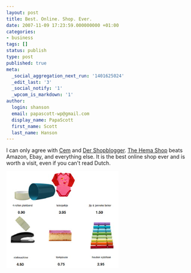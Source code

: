 ```yaml
---
layout: post
title: Best. Online. Shop. Ever.
date: 2007-11-09 17:23:59.000000000 +01:00
categories:
- business
tags: []
status: publish
type: post
published: true
meta:
  _social_aggregation_next_run: '1401625024'
  _edit_last: '3'
  _social_notify: '1'
  _wpcom_is_markdown: '1'
author:
  login: shanson
  email: papascott-wp@gmail.com
  display_name: PapaScott
  first_name: Scott
  last_name: Hanson
---
```

<p>I can only agree with <a href="http://sprechblase.wordpress.com/2007/11/09/der-beste-online-shop-aller-zeiten/" title="Der beste Online-Shop aller Zeiten">Cem</a> and <a href="http://www.shopblogger.de/blog/archives/5858-Kettenreaktion.html" title="Kettenreaktion">Der Shopblogger</a>. <a href="http://producten.hema.nl/">The Hema Shop</a> beats Amazon, Ebay, and everything else. It is the best online shop ever and is worth a visit, even if you can't read Dutch.</p>
<p><a href="http://producten.hema.nl/"><img src="/wordpress/wp-content/uploads/2007/11/hema.jpg" alt="hema.jpg" border="0" width="300" height="259" /></a></p>
